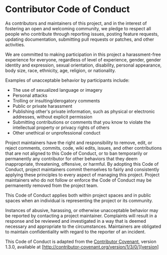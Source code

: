 # Contributor Code of Conduct

As contributors and maintainers of this project, and in the interest of fostering an open and
welcoming community, we pledge to respect all people who contribute through reporting issues,
posting feature requests, updating documentation, submitting pull requests or patches, and other
activities.

We are committed to making participation in this project a harassment-free experience for everyone,
regardless of level of experience, gender, gender identity and expression, sexual orientation,
disability, personal appearance, body size, race, ethnicity, age, religion, or nationality.

Examples of unacceptable behavior by participants include:

- The use of sexualized language or imagery
- Personal attacks
- Trolling or insulting/derogatory comments
- Public or private harassment
- Publishing other's private information, such as physical or electronic addresses, without explicit
  permission
- Submitting contributions or comments that you know to violate the intellectual property or privacy
  rights of others
- Other unethical or unprofessional conduct

Project maintainers have the right and responsibility to remove, edit, or reject comments, commits,
code, wiki edits, issues, and other contributions that are not aligned to this Code of Conduct, or
to ban temporarily or permanently any contributor for other behaviors that they deem inappropriate,
threatening, offensive, or harmful. By adopting this Code of Conduct, project maintainers commit
themselves to fairly and consistently applying these principles to every aspect of managing this
project. Project maintainers who do not follow or enforce the Code of Conduct may be permanently
removed from the project team.

This Code of Conduct applies both within project spaces and in public spaces when an individual is
representing the project or its community.

Instances of abusive, harassing, or otherwise unacceptable behavior may be reported by contacting a
project maintainer. Complaints will result in a response and be reviewed and investigated in a way
that is deemed necessary and appropriate to the circumstances. Maintainers are obligated to maintain
confidentiality with regard to the reporter of an incident.

This Code of Conduct is adapted from the [Contributor Covenant][homepage], version 1.3.0, available
at [http://contributor-covenant.org/version/1/3/0/][version]

[homepage]: http://contributor-covenant.org
[version]: http://contributor-covenant.org/version/1/3/0/

